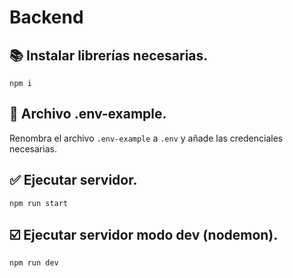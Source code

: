 # Backend

## :books: Instalar librerías necesarias.
```
npm i
```

## :wrench: Archivo .env-example.
Renombra el archivo ```.env-example``` a ```.env``` y añade las credenciales necesarias.

## :white_check_mark: Ejecutar servidor.
```
npm run start
```

## :ballot_box_with_check: Ejecutar servidor modo dev (nodemon).
```
npm run dev
```